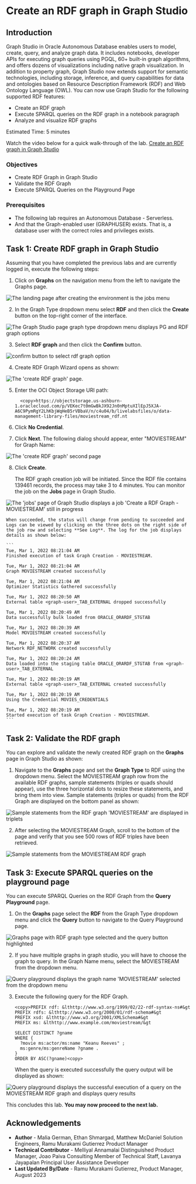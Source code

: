 # Create an RDF graph in Graph Studio

## Introduction
Graph Studio in Oracle Autonomous Database enables users to model, create, query, and analyze graph data. It includes notebooks, developer APIs for executing graph queries using PGQL, 60+ built-in graph algorithms, and offers dozens of visualizations including native graph visualization.
In addition to property graph, Graph Studio now extends support for semantic technologies, including storage, inference, and query capabilities for data and ontologies based on Resource Description Framework (RDF) and Web Ontology Language (OWL).
You can now use Graph Studio for the following supported RDF features:
- Create an RDF graph
- Execute SPARQL queries on the RDF graph in a notebook paragraph
- Analyze and visualize RDF graphs

Estimated Time: 5 minutes

Watch the video below for a quick walk-through of the lab.
[Create an RDF graph in Graph Studio](videohub:1_hyi4jq4z)

### Objectives
- Create RDF Graph in Graph Studio
- Validate the RDF Graph
- Execute SPARQL Queries on the Playground Page

### Prerequisites
- The following lab requires an Autonomous Database - Serverless.
- And that the Graph-enabled user (GRAPHUSER) exists. That is, a database user with the correct roles and privileges exists.

## Task 1: Create RDF graph in Graph Studio

Assuming that you have completed the previous labs and are currently logged in, execute the following steps:

1. Click on **Graphs** on the navigation menu from the left to navigate the Graphs page.

  ![The landing page after creating the environment is the jobs menu](./images/graph-studio-home.png "")

2. In the Graph Type dropdown menu select **RDF** and then click the **Create** button on the top-right corner of the interface.

  ![The Graph Studio page graph type dropdown menu displays PG and RDF graph options](./images/graph-studio-graphs.png "")

3. Select **RDF graph** and then click the **Confirm** button.

  ![confirm button to select rdf graph option](./images/click-confirm-rdf.png "")

4. Create RDF Graph Wizard opens as shown:

  ![The 'create RDF graph' page.](./images/create-rdf-graph.png "")

5. Enter the OCI Object Storage URI path:

    ```
      <copy>https://objectstorage.us-ashburn-1.oraclecloud.com/p/VEKec7t0mGwBkJX92Jn0nMptuXIlEpJ5XJA-A6C9PymRgY2LhKbjWqHeB5rVBbaV/n/c4u04/b/livelabsfiles/o/data-management-library-files/moviestream_rdf.nt
    ```

6. Click **No Credential**.

7. Click **Next**.
    The following dialog should appear, enter "MOVIESTREAM" for Graph Name:

  ![The 'create RDF graph' second page](./images/create-rdf-graph-2.png "")

8. Click **Create**.

    The RDF graph creation job will be initiated. Since the RDF file contains 139461 records, the process may take 3 to 4 minutes. You can monitor the job on the **Jobs** page in Graph Studio.

  ![The 'jobs' page of Graph Studio displays a job 'Create a RDF Graph - MOVIESTREAM' still in progress](./images/graph-studio-jobs.png "")

    When succeeded, the status will change from pending to succeeded and Logs can be viewed by clicking on the three dots on the right side of the job row and selecting **See Log**. The log for the job displays details as shown below:

    ```
    Tue, Mar 1, 2022 08:21:04 AM
    Finished execution of task Graph Creation - MOVIESTREAM.

    Tue, Mar 1, 2022 08:21:04 AM
    Graph MOVIESTREAM created successfully

    Tue, Mar 1, 2022 08:21:04 AM
    Optimizer Statistics Gathered successfully

    Tue, Mar 1, 2022 08:20:50 AM
    External table <graph-user>_TAB_EXTERNAL dropped successfully

    Tue, Mar 1, 2022 08:20:49 AM
    Data successfully bulk loaded from ORACLE_ORARDF_STGTAB

    Tue, Mar 1, 2022 08:20:39 AM
    Model MOVIESTREAM created successfully

    Tue, Mar 1, 2022 08:20:37 AM
    Network RDF_NETWORK created successfully

    Tue, Mar 1, 2022 08:20:24 AM
    Data loaded into the staging table ORACLE_ORARDF_STGTAB from <graph-user>_TAB_EXTERNAL

    Tue, Mar 1, 2022 08:20:19 AM
    External table <graph-user>_TAB_EXTERNAL created successfully

    Tue, Mar 1, 2022 08:20:19 AM
    Using the Credential MOVIES_CREDENTIALS

    Tue, Mar 1, 2022 08:20:19 AM
    Started execution of task Graph Creation - MOVIESTREAM.
    ```

## Task 2: Validate the RDF graph

You can explore and validate the newly created RDF graph on the **Graphs** page in Graph Studio as shown:

1. Navigate to the **Graphs** page and set the **Graph Type** to RDF using the dropdown menu. Select the MOVIESTREAM graph row from the available RDF graphs, sample statements (triples or quads should appear), use the three horizontal dots to resize these statements, and bring them into view. Sample statements (triples or quads) from the RDF Graph are displayed on the bottom panel as shown:

  ![Sample statements from the RDF graph 'MOVIESTREAM' are displayed in triplets](./images/graph-sample-statements.png "")

2. After selecting the MOVIESTREAM Graph, scroll to the bottom of the page and verify that you see 500 rows of RDF triples have been retrieved.

  ![Sample statements from the MOVIESTREAM RDF graph](./images/sample-statements.png "")

## Task 3: Execute SPARQL queries on the playground page

You can execute SPARQL Queries on the RDF Graph from the **Query Playground** page.

1. On the **Graphs** page select the **RDF** from the Graph Type dropdown menu and click the **Query** button to navigate to the Query Playground page.

  ![Graphs page with RDF graph type selected and the query button highlighted](./images/graph-type.png "")

2. If you have multiple graphs in graph studio, you will have to choose the graph to query. In the Graph Name menu, select the MOVIESTREAM from the dropdown menu.

  ![Query playground displays the graph name 'MOVIESTREAM' selected from the dropdown menu](./images/query-playground.png "")

3. Execute the following query for the RDF Graph.

    ```
    <copy>PREFIX rdf: &lthttp://www.w3.org/1999/02/22-rdf-syntax-ns#&gt
    PREFIX rdfs: &lthttp://www.w3.org/2000/01/rdf-schema#&gt
    PREFIX xsd: &lthttp://www.w3.org/2001/XMLSchema#&gt
    PREFIX ms: &lthttp://www.example.com/moviestream/&gt

    SELECT DISTINCT ?gname
    WHERE {
      ?movie ms:actor/ms:name "Keanu Reeves" ;
      ms:genre/ms:genreName ?gname .
    }
    ORDER BY ASC(?gname)<copy>
    ```

      When the query is executed successfully the query output will be displayed as shown:

  ![Query playground displays the successful execution of a query on the MOVIESTREAM RDF graph and displays query results](./images/query-playground-script.png "")

This concludes this lab. **You may now proceed to the next lab.**

## Acknowledgements

- **Author** -  Malia German, Ethan Shmargad, Matthew McDaniel Solution Engineers, Ramu Murakami Gutierrez Product Manager
- **Technical Contributor** -  Melliyal Annamalai Distinguished Product Manager, Joao Paiva Consulting Member of Technical Staff, Lavanya Jayapalan Principal User Assistance Developer
- **Last Updated By/Date** - Ramu Murakami Gutierrez, Product Manager, August 2023
